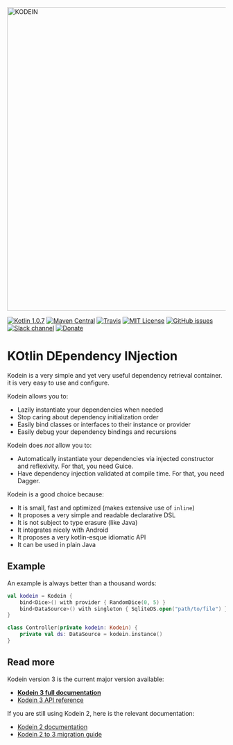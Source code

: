 <img alt="KODEIN" src="https://raw.githubusercontent.com/SalomonBrys/Kodein/master/Kodein-logo.png" width="700">

[![Kotlin 1.0.7](https://img.shields.io/badge/Kotlin-1.0.7-blue.svg)](http://kotlinlang.org)
[![Maven Central](https://img.shields.io/maven-central/v/com.github.salomonbrys.kodein/kodein.svg)](https://search.maven.org/#search%7Cga%7C1%7Cg%3A%22com.github.salomonbrys.kodein%22)
[![Travis](https://img.shields.io/travis/SalomonBrys/Kodein.svg)](https://travis-ci.org/SalomonBrys/Kodein/builds)
[![MIT License](https://img.shields.io/github/license/salomonbrys/kodein.svg)](https://github.com/SalomonBrys/Kodein/blob/master/LICENSE.txt)
[![GitHub issues](https://img.shields.io/github/issues/SalomonBrys/Kodein.svg)](https://github.com/SalomonBrys/Kodein/issues)
[![Slack channel](https://img.shields.io/badge/Chat-Slack-green.svg)](https://kotlinlang.slack.com/messages/kodein/)
[![Donate](https://img.shields.io/badge/Backing-Donate-orange.svg)](https://salomonbrys.github.io/Kodein/#_donate)


KOtlin DEpendency INjection
===========================

Kodein is a very simple and yet very useful dependency retrieval container. it is very easy to use and configure.

Kodein allows you to:

- Lazily instantiate your dependencies when needed
- Stop caring about dependency initialization order
- Easily bind classes or interfaces to their instance or provider
- Easily debug your dependency bindings and recursions

Kodein does *not* allow you to:

- Automatically instantiate your dependencies via injected constructor and reflexivity. For that, you need Guice.
- Have dependency injection validated at compile time. For that, you need Dagger.

Kodein is a good choice because:

- It is small, fast and optimized (makes extensive use of `inline`)
- It proposes a very simple and readable declarative DSL
- It is not subject to type erasure (like Java)
- It integrates nicely with Android
- It proposes a very kotlin-esque idiomatic API
- It can be used in plain Java


Example
-------

An example is always better than a thousand words:

```kotlin
val kodein = Kodein {
    bind<Dice>() with provider { RandomDice(0, 5) }
    bind<DataSource>() with singleton { SqliteDS.open("path/to/file") }
}

class Controller(private kodein: Kodein) {
    private val ds: DataSource = kodein.instance()
}
```


Read more
---------

Kodein version 3 is the current major version available:

- **[Kodein 3 full documentation](https://salomonbrys.github.io/Kodein/)**
- [Kodein 3 API reference](https://github.com/SalomonBrys/Kodein/blob/master/dokka/out/doc/index.md)

If you are still using Kodein 2, here is the relevant documentation:

- [Kodein 2 documentation](https://github.com/SalomonBrys/Kodein/blob/master/README2.md)
- [Kodein 2 to 3 migration guide](https://github.com/SalomonBrys/Kodein/blob/master/MIGRATION-2-3.md)